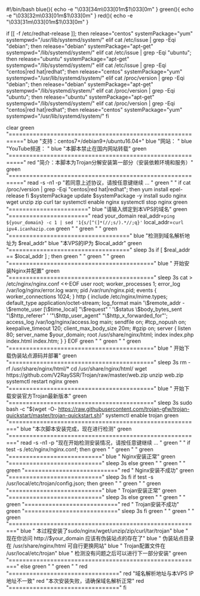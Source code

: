 #!/bin/bash
blue(){
    echo -e "\033[34m\033[01m$1\033[0m"
}
green(){
    echo -e "\033[32m\033[01m$1\033[0m"
}
red(){
    echo -e "\033[31m\033[01m$1\033[0m"
}

if [[ -f /etc/redhat-release ]]; then
    release="centos"
    systemPackage="yum"
    systempwd="/usr/lib/systemd/system/"
elif cat /etc/issue | grep -Eqi "debian"; then
    release="debian"
    systemPackage="apt-get"
    systempwd="/lib/systemd/system/"
elif cat /etc/issue | grep -Eqi "ubuntu"; then
    release="ubuntu"
    systemPackage="apt-get"
    systempwd="/lib/systemd/system/"
elif cat /etc/issue | grep -Eqi "centos|red hat|redhat"; then
    release="centos"
    systemPackage="yum"
    systempwd="/usr/lib/systemd/system/"
elif cat /proc/version | grep -Eqi "debian"; then
    release="debian"
    systemPackage="apt-get"
    systempwd="/lib/systemd/system/"
elif cat /proc/version | grep -Eqi "ubuntu"; then
    release="ubuntu"
    systemPackage="apt-get"
    systempwd="/lib/systemd/system/"
elif cat /proc/version | grep -Eqi "centos|red hat|redhat"; then
    release="centos"
    systemPackage="yum"
    systempwd="/usr/lib/systemd/system/"
fi

clear
green "=========================================================="
 blue "支持：centos7+/debian9+/ubuntu16.04+"
 blue "网站： "
 blue "YouTube频道： "
 blue "本脚本禁止在国内网站转载"
green "=========================================================="
  red "简介：本脚本为Trojan分解安装第一部分（安装依赖环境和服务）"
green "=========================================================="
read -s -n1 -p "若同意上述协议，请按任意键继续 ... "
green " "
if cat /proc/version | grep -Eqi "centos|red hat|redhat"; then
yum install epel-release
fi
$systemPackage update
$systemPackage -y install sudo nginx wget unzip zip curl tar
systemctl enable nginx
systemctl stop nginx
	green "======================="
	blue "请输入绑定到本VPS的域名"
	green "======================="
	read your_domain
	real_addr=`ping ${your_domain} -c 1 | sed '1{s/[^(]*(//;s/).*//;q}'`
	local_addr=`curl ipv4.icanhazip.com`
	green " "
	green " "
	green "==================================="
	 blue "检测到域名解析地址为 $real_addr"
	 blue "本VPS的IP为 $local_addr"
	green "==================================="
	sleep 3s
if [ $real_addr == $local_addr ] ; then
	green " "
	green " "
	green "=========================================="
	blue "        开始安装Nginx并配置"
	green "=========================================="
	sleep 3s
cat > /etc/nginx/nginx.conf <<-EOF
user  root;
worker_processes  1;
error_log  /var/log/nginx/error.log warn;
pid        /var/run/nginx.pid;
events {
    worker_connections  1024;
}
http {
    include       /etc/nginx/mime.types;
    default_type  application/octet-stream;
    log_format  main  '\$remote_addr - \$remote_user [\$time_local] "\$request" '
                      '\$status \$body_bytes_sent "\$http_referer" '
                      '"\$http_user_agent" "\$http_x_forwarded_for"';
    access_log  /var/log/nginx/access.log  main;
    sendfile        on;
    #tcp_nopush     on;
    keepalive_timeout  120;
    client_max_body_size 20m;
    #gzip  on;
    server {
        listen       80;
        server_name  $your_domain;
        root /usr/share/nginx/html;
        index index.php index.html index.htm;
    }
}
EOF
	green " "
	green " "
	green "=========================================="
	blue "      开始下载伪装站点源码并部署"
	green "=========================================="
	sleep 3s
	rm -rf /usr/share/nginx/html/*
	cd /usr/share/nginx/html/
	wget https://github.com/V2RaySSR/Trojan/raw/master/web.zip
	unzip web.zip
	systemctl restart nginx
	green "=========================================="
	blue "      开始下载安装官方Trojan最新版本"
	green "=========================================="
	sleep 3s
	sudo bash -c "$(wget -O- https://raw.githubusercontent.com/trojan-gfw/trojan-quickstart/master/trojan-quickstart.sh)"
	systemctl enable trojan
	green "========================================================"
	blue "本次脚本安装完成，现在进行检测"
	green "========================================================"
	read -s -n1 -p "现在开始检测安装情况，请按任意键继续 ... "
	green " "
if test -s /etc/nginx/nginx.conf; then
	green " "
	green " "
	green "==========================="
	 blue "      Nginx安装正常"
	green "==========================="
	sleep 3s
else
	green " "
	green " "
	green "==========================="
	  red "      Nginx安装不成功"
	green "==========================="
	sleep 3s
fi
if test -s /usr/local/etc/trojan/config.json; then
	green " "
	green " "
	green "==========================="
	 blue "      Trojan安装正常"
	green "==========================="
	sleep 3s
else
	green " "
	green " "
	green "==========================="
	  red "     Trojan安装不成功"
	green "==========================="
	sleep 3s
fi
	green " "
	green " "
	green "========================================================"
	 blue " 本过程安装了sudo/nginx/wget/unzip/zip/curl/tar/trojan"
	 blue " 现在你访问 http://$your_domain 应该有伪装站点的存在了"
	 blue " 伪装站点目录在 /usr/share/nginx/html 可自行更换网站"
	 blue " Trojan配置文件在 /usr/local/etc/trojan"
	 blue " 检测没有问题之后可以进行下一部分安装"
	green "========================================================"
else
	green " "
	green " "
	red "================================"
	red "域名解析地址与本VPS IP地址不一致"
	red "本次安装失败，请确保域名解析正常"
	red "================================"
fi
